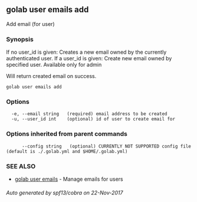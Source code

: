 ## golab user emails add

Add email (for user)

### Synopsis


If no user_id is given: Creates a new email owned by the currently authenticated user.
If a user_id is given: Create new email owned by specified user. Available only for admin

Will return created email on success.

```
golab user emails add
```

### Options

```
  -e, --email string   (required) email address to be created
  -u, --user_id int    (optional) id of user to create email for
```

### Options inherited from parent commands

```
      --config string   (optional) CURRENTLY NOT SUPPORTED config file (default is ./.golab.yml and $HOME/.golab.yml)
```

### SEE ALSO
* [golab user emails](golab_user_emails.md)	 - Manage emails for users

###### Auto generated by spf13/cobra on 22-Nov-2017
